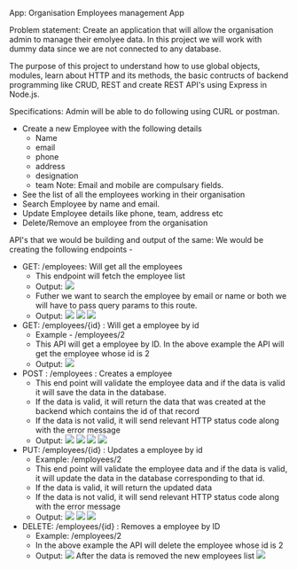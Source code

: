 App: Organisation Employees management App

Problem statement: Create an application that will allow the organisation admin to manage their emolyee data. In this project we will work with dummy data since we are not connected to any database.

The purpose of this project to understand how to use global objects, modules, learn about HTTP and its methods, the basic contructs of backend programming like CRUD, REST and create REST API's using Express in Node.js.


Specifications:
Admin will be able to do following using CURL or postman.
- Create a new Employee with the following details
    - Name
    - email
    - phone
    - address
    - designation
    - team
Note:  Email and mobile are compulsary fields.
- See the list of all the employees working in their organisation
- Search Employee by name and email.
- Update Employee details like phone, team, address etc
- Delete/Remove an employee from the organisation

API's that we would be building and output of the same:
We would be creating the following endpoints -
- GET: /employees: Will get all the employees
    - This endpoint will fetch the employee list
    - Output:
    ![](./images/1.png)
    - Futher we want to search the employee by email or name or both we will have to pass query params to this route.
    - Output:
    ![](./images/2.png)
    ![](./images/3.png)
    ![](./images/4.png)
- GET: /employees/{id} : Will get a employee by id
    - Example - /employees/2
    - This API will get a employee by ID. In the above example the API will get the employee whose id is 2
    - Output:
    ![](./images/5.png)
- POST : /employees : Creates a employee
    - This end point will validate the employee data and if the data is valid it will save the data in the database. 
    - If the data is valid, it will return the data that was created at the backend which contains the id of that record
    - If the data is not valid, it will send relevant HTTP status code along with the error message
    - Output:
    ![](./images/6.png)
    ![](./images/7.png)
    ![](./images/8.png)
    ![](./images/9.png)
- PUT: /employees/{id} : Updates a employee by id
    - Example: /employees/2
    - This end point will validate the employee data and if the data is valid, it will update the data in the database corresponding to that id.
    - If the data is valid, it will return the updated data
    - If the data is not valid, it will send relevant HTTP status code along with the error message
    - Output:
    ![](./images/10.png)
    ![](./images/11.png)
    ![](./images/12.png)
- DELETE: /employees/{id} : Removes a employee by ID
    - Example: /employees/2
    - In the above example the API will delete the employee whose id is 2    
    - Output:
    ![](./images/14.png)
    After the data is removed the new employees list
    ![](./images/15.png)